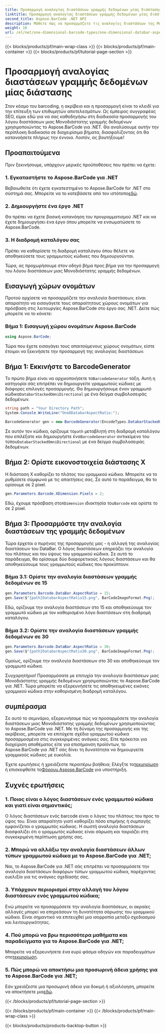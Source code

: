```yaml
---
title: Προσαρμογή αναλογίας διαστάσεων γραμμής δεδομένων μίας διάστασης
linktitle: Προσαρμογή αναλογίας διαστάσεων γραμμής δεδομένων μίας διάστασης
second_title: Aspose.BarCode .NET API
description: Μάθετε πώς να προσαρμόζετε τις αναλογίες διαστάσεων της Μονοδιάστατης γραμμής δεδομένων στο .NET χρησιμοποιώντας το Aspose.BarCode. Βελτιώστε την ακρίβεια και το σχεδιασμό του γραμμικού κώδικα.
weight: 16
url: /el/net/one-dimensional-barcode-types/one-dimensional-databar-aspect-ratio-customization/
---
```


{{< blocks/products/pf/main-wrap-class >}}
{{< blocks/products/pf/main-container >}}
{{< blocks/products/pf/tutorial-page-section >}}

# Προσαρμογή αναλογίας διαστάσεων γραμμής δεδομένων μίας διάστασης


Στον κόσμο του barcoding, η ακρίβεια και η προσαρμογή είναι το κλειδί για την επίτευξη των επιθυμητών αποτελεσμάτων. Ως έμπειρος συγγραφέας SEO, είμαι εδώ για να σας καθοδηγήσω στη διαδικασία προσαρμογής του λόγου διαστάσεων μιας Μονοδιάστατης γραμμής δεδομένων χρησιμοποιώντας το Aspose.BarCode για .NET. Θα αναλύσουμε αυτήν την περίπλοκη διαδικασία σε διαχειρίσιμα βήματα, διασφαλίζοντας ότι θα κατανοήσετε πλήρως την έννοια. Λοιπόν, ας βουτήξουμε!

## Προαπαιτούμενα

Πριν ξεκινήσουμε, υπάρχουν μερικές προϋποθέσεις που πρέπει να έχετε:

### 1. Εγκαταστήστε το Aspose.BarCode για .NET

 Βεβαιωθείτε ότι έχετε εγκατεστημένο το Aspose.BarCode for .NET στο σύστημά σας. Μπορείτε να το κατεβάσετε από τον ιστότοπο[εδώ](https://releases.aspose.com/barcode/net/).

### 2. Δημιουργήστε ένα έργο .NET

Θα πρέπει να έχετε βασική κατανόηση του προγραμματισμού .NET και να έχετε δημιουργήσει ένα έργο όπου μπορείτε να ενσωματώσετε το Aspose.BarCode.

### 3. Η διαδρομή καταλόγου σας

Πρέπει να καθορίσετε τη διαδρομή καταλόγου όπου θέλετε να αποθηκεύσετε τους γραμμωτούς κώδικες που δημιουργούνται.

Τώρα, ας προχωρήσουμε στον οδηγό βήμα προς βήμα για την προσαρμογή του λόγου διαστάσεων μιας Μονοδιάστατης γραμμής δεδομένων.

## Εισαγωγή χώρων ονομάτων

Προτού αρχίσετε να προσαρμόζετε την αναλογία διαστάσεων, είναι απαραίτητο να εισαγάγετε τους απαραίτητους χώρους ονομάτων για πρόσβαση στις λειτουργίες Aspose.BarCode στο έργο σας .NET. Δείτε πώς μπορείτε να το κάνετε:

### Βήμα 1: Εισαγωγή χώρου ονομάτων Aspose.BarCode

```csharp
using Aspose.BarCode;
```

Τώρα που έχετε εισαγάγει τους απαιτούμενους χώρους ονομάτων, είστε έτοιμοι να ξεκινήσετε την προσαρμογή της αναλογίας διαστάσεων.

## Βήμα 1: Εκκινήστε το BarcodeGenerator

 Το πρώτο βήμα είναι να αρχικοποιήσετε το`BarcodeGenerator` τάξη. Αυτή η κατηγορία σάς επιτρέπει να δημιουργείτε γραμμωτούς κώδικες με διάφορες επιλογές προσαρμογής. Θα δημιουργήσουμε έναν γραμμωτό κώδικα`DatabarStackedOmniDirectional` με ένα δείγμα συμβολοσειράς δεδομένων.

```csharp
string path = "Your Directory Path";
System.Console.WriteLine("OneDDatabarAspectRatio:");

BarcodeGenerator gen = new BarcodeGenerator(EncodeTypes.DatabarStackedOmniDirectional, "(01)12345678901231");
```

 Σε αυτόν τον κώδικα, ορίζουμε το`path` μεταβλητή στη διαδρομή καταλόγου που επιλέξατε και δημιουργήστε ένα`BarcodeGenerator` αντικείμενο του τύπου`DatabarStackedOmniDirectional` με ένα δείγμα συμβολοσειράς δεδομένων.

## Βήμα 2: Ορίστε εικονοστοιχεία διάστασης X

Η διάσταση Χ καθορίζει το πλάτος του γραμμικού κώδικα. Μπορείτε να το ρυθμίσετε σύμφωνα με τις απαιτήσεις σας. Σε αυτό το παράδειγμα, θα το ορίσουμε σε 2 pixel.

```csharp
gen.Parameters.Barcode.XDimension.Pixels = 2;
```

 Εδώ, έχουμε πρόσβαση στο`XDimension` ιδιοκτησία του`Barcode` και ορίστε το σε 2 pixel.

## Βήμα 3: Προσαρμόστε την αναλογία διαστάσεων της γραμμής δεδομένων

Τώρα έρχεται ο πυρήνας της προσαρμογής μας - η αλλαγή της αναλογίας διαστάσεων του DataBar. Ο λόγος διαστάσεων επηρεάζει την αναλογία του πλάτους και του ύψους του γραμμικού κώδικα. Σε αυτό το παράδειγμα, θα ορίσουμε δύο διαφορετικούς λόγους διαστάσεων και θα αποθηκεύσουμε τους γραμμωτούς κώδικες που προκύπτουν.

### Βήμα 3.1: Ορίστε την αναλογία διαστάσεων γραμμής δεδομένων σε 15

```csharp
gen.Parameters.Barcode.DataBar.AspectRatio = 15;
gen.Save($"{path}DatabarAspectRatio15.png", BarCodeImageFormat.Png);
```

Εδώ, ορίζουμε την αναλογία διαστάσεων στο 15 και αποθηκεύουμε τον γραμμωτό κώδικα με τον καθορισμένο λόγο διαστάσεων στη διαδρομή καταλόγου.

### Βήμα 3.2: Ορίστε την αναλογία διαστάσεων γραμμής δεδομένων σε 30

```csharp
gen.Parameters.Barcode.DataBar.AspectRatio = 30;
gen.Save($"{path}DatabarAspectRatio30.png", BarCodeImageFormat.Png);
```

Ομοίως, ορίζουμε την αναλογία διαστάσεων στο 30 και αποθηκεύουμε τον γραμμωτό κώδικα.

Συγχαρητήρια! Προσαρμόσατε με επιτυχία την αναλογία διαστάσεων μιας Μονοδιάστατης γραμμής δεδομένων χρησιμοποιώντας το Aspose.BarCode για .NET. Τώρα μπορείτε να εξερευνήσετε τις αποθηκευμένες εικόνες γραμμικού κώδικα στην καθορισμένη διαδρομή καταλόγου.

## συμπέρασμα

Σε αυτό το σεμινάριο, εξερευνήσαμε πώς να προσαρμόσετε την αναλογία διαστάσεων μιας Μονοδιάστατης γραμμής δεδομένων χρησιμοποιώντας το Aspose.BarCode για .NET. Με τη δύναμη της προσαρμογής και της ακρίβειας, μπορείτε να επιτύχετε σχέδια γραμμωτού κώδικα προσαρμοσμένα στις συγκεκριμένες ανάγκες σας. Είτε πρόκειται για διαχείριση αποθέματος είτε για επισήμανση προϊόντων, το Aspose.BarCode για .NET σάς δίνει τη δυνατότητα να δημιουργείτε γραμμικούς κώδικες με ευκολία.

 Έχετε ερωτήσεις ή χρειάζεστε περαιτέρω βοήθεια; Ελέγξτε το[τεκμηρίωση](https://reference.aspose.com/barcode/net/) ή επισκεφθείτε το[Φόρουμ Aspose.BarCode](https://forum.aspose.com/c/barcode/13) για υποστήριξη.

## Συχνές ερωτήσεις

### 1. Ποιος είναι ο λόγος διαστάσεων ενός γραμμωτού κώδικα και γιατί είναι σημαντικός;

Ο λόγος διαστάσεων ενός barcode είναι ο λόγος του πλάτους του προς το ύψος του. Είναι απαραίτητο γιατί καθορίζει πόσο επιμήκης ή συμπαγής εμφανίζεται ο γραμμωτός κώδικας. Η σωστή αναλογία διαστάσεων διασφαλίζει ότι ο γραμμωτός κώδικας είναι σάρωση και ταιριάζει στη συγκεκριμένη περίπτωση χρήσης σας.

### 2. Μπορώ να αλλάξω την αναλογία διαστάσεων άλλων τύπων γραμμωτού κώδικα με το Aspose.BarCode για .NET;

Ναι, το Aspose.BarCode για .NET σάς επιτρέπει να προσαρμόσετε την αναλογία διαστάσεων διαφόρων τύπων γραμμωτού κώδικα, παρέχοντας ευελιξία για τις ανάγκες σχεδίασής σας.

### 3. Υπάρχουν περιορισμοί στην αλλαγή του λόγου διαστάσεων ενός γραμμωτού κώδικα;

Ενώ μπορείτε να προσαρμόσετε την αναλογία διαστάσεων, οι ακραίες αλλαγές μπορεί να επηρεάσουν τη δυνατότητα σάρωσης του γραμμικού κώδικα. Είναι σημαντικό να επιτευχθεί μια ισορροπία μεταξύ σχεδιασμού και λειτουργικότητας.

### 4. Πού μπορώ να βρω περισσότερα μαθήματα και παραδείγματα για το Aspose.BarCode για .NET;

 Μπορείτε να εξερευνήσετε ένα ευρύ φάσμα οδηγών και παραδειγμάτων στο[τεκμηρίωση](https://reference.aspose.com/barcode/net/).

### 5. Πώς μπορώ να αποκτήσω μια προσωρινή άδεια χρήσης για το Aspose.BarCode για .NET;

 Εάν χρειάζεστε μια προσωρινή άδεια για δοκιμή ή αξιολόγηση, μπορείτε να αποκτήσετε μια[εδώ](https://purchase.aspose.com/temporary-license/).



{{< /blocks/products/pf/tutorial-page-section >}}

{{< /blocks/products/pf/main-container >}}
{{< /blocks/products/pf/main-wrap-class >}}

{{< blocks/products/products-backtop-button >}}
